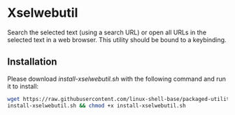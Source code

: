 
# Xselwebutil

Search the selected text (using a search URL) or open all URLs in the selected text in a web browser. This utility should be bound to a keybinding.

## Installation

Please download *install-xselwebutil.sh* with the following command and run it to install:

```bash
wget https://raw.githubusercontent.com/linux-shell-base/packaged-utilities/install/\
install-xselwebutil.sh && chmod +x install-xselwebutil.sh
```

